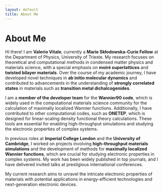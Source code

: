 ```yaml
---
layout: default
title: About Me
---
```


# About Me

Hi there! I am **Valerio Vitale**, currently a **Marie Skłodowska-Curie Fellow** at the Department of Physics, University of Trieste. My research focuses on theoretical and computational methods in condensed matter physics and materials science, with a special emphasis on **moiré superlattices** and **twisted bilayer materials**. Over the course of my academic journey, I have developed novel techniques in **ab initio molecular dynamics** and contributed to advancements in the understanding of **strongly correlated states** in materials such as **transition metal dichalcogenides**.

I am a **member of the developer team** for the **Wannier90 code**, which is widely used in the computational materials science community for the calculation of maximally localized Wannier functions. Additionally, I have contributed to other computational codes, such as **ONETEP**, which is designed for linear-scaling density functional theory calculations. These tools are essential for enabling high-throughput simulations and studying the electronic properties of complex systems.

In previous roles at **Imperial College London** and the **University of Cambridge**, I worked on projects involving **high-throughput materials simulations** and the development of methods for **maximally localized Wannier functions**, which are crucial for studying electronic properties in complex systems. My work has been widely published in top journals, and I have delivered invited talks at prestigious international conferences.

My current research aims to unravel the intricate electronic properties of materials with potential applications in energy-efficient technologies and next-generation electronic devices.

